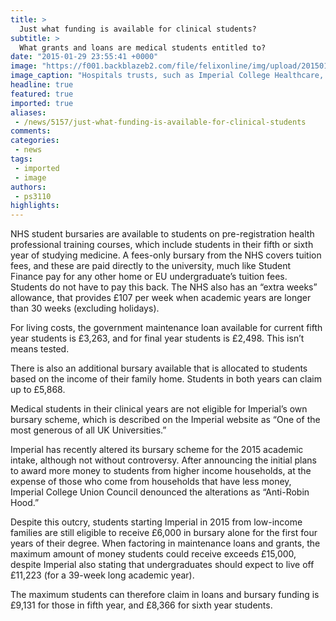 ```yaml
---
title: >
  Just what funding is available for clinical students?
subtitle: >
  What grants and loans are medical students entitled to?
date: "2015-01-29 23:55:41 +0000"
image: "https://f001.backblazeb2.com/file/felixonline/img/upload/201501292355-ps3110-icl_ntu_047.jpg"
image_caption: "Hospitals trusts, such as Imperial College Healthcare, will soon have to chase up foreign nationals for payment"
headline: true
featured: true
imported: true
aliases:
 - /news/5157/just-what-funding-is-available-for-clinical-students
comments:
categories:
 - news
tags:
 - imported
 - image
authors:
 - ps3110
highlights:
---
```


NHS student bursaries are available to students on pre-registration health professional training courses, which include students in their fifth or sixth year of studying medicine. A fees-only bursary from the NHS covers tuition fees, and these are paid directly to the university, much like Student Finance pay for any other home or EU undergraduate’s tuition fees. Students do not have to pay this back. The NHS also has an “extra weeks” allowance, that provides £107 per week when academic years are longer than 30 weeks (excluding holidays).

For living costs, the government maintenance loan available for current fifth year students is £3,263, and for final year students is £2,498. This isn’t means tested.

There is also an additional bursary available that is allocated to students based on the income of their family home. Students in both years can claim up to £5,868.

Medical students in their clinical years are not eligible for Imperial’s own bursary scheme, which is described on the Imperial website as “One of the most generous of all UK Universities.”

Imperial has recently altered its bursary scheme for the 2015 academic intake, although not without controversy. After announcing the initial plans to award more money to students from higher income households, at the expense of those who come from households that have less money, Imperial College Union Council denounced the alterations as “Anti-Robin Hood.”

Despite this outcry, students starting Imperial in 2015 from low-income families are still eligible to receive £6,000 in bursary alone for the first four years of their degree. When factoring in maintenance loans and grants, the maximum amount of money students could receive exceeds £15,000, despite Imperial also stating that undergraduates should expect to live off £11,223 (for a 39-week long academic year).

The maximum students can therefore claim in loans and bursary funding is £9,131 for those in fifth year, and £8,366 for sixth year students.

